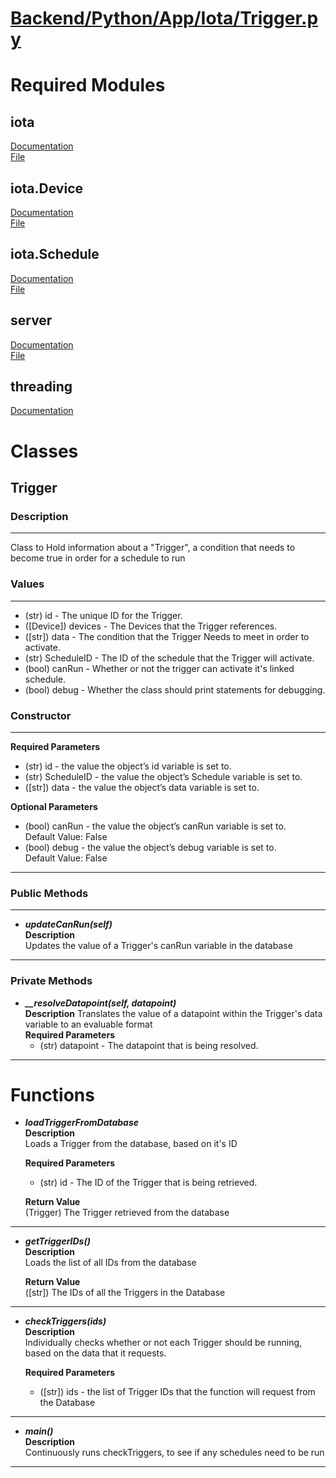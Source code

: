 # [Backend/Python/App/Iota/Trigger.py](../python/app/iota/Trigger.py)
# Required Modules
## iota
[Documentation](Iota-__init__-Documentation.md)\
[File](../python/app/iota/__init__.py)

## iota.Device
[Documentation](Iota-Device-Documentation.md)\
[File](../python/app/iota/Device.py)

## iota.Schedule
[Documentation](Iota-Schedule-Documentation.md)\
[File](../python/app/iota/Schedule.py)

## server
[Documentation]()\
[File](../python/app/server.py)

## threading
[Documentation](https://docs.python.org/3/library/threading.html)

# Classes
## Trigger
### Description
---
Class to Hold information about a "Trigger", a condition that needs to become true in order for a schedule to run

### Values
---
- (str) id - The unique ID for the Trigger.
- ([Device]) devices - The Devices that the Trigger references.
- ([str]) data - The condition that the Trigger Needs to meet in order to activate.
- (str) ScheduleID - The ID of the schedule that the Trigger will activate.
- (bool) canRun - Whether or not the trigger can activate it's linked schedule.
- (bool) debug - Whether the class should print statements for debugging.

### Constructor
---
**Required Parameters**
- (str) id - the value the object’s id variable is set to.
- (str) ScheduleID - the value the object’s Schedule variable is set to.
- ([str]) data - the value the object’s data variable is set to.

**Optional Parameters**
- (bool) canRun - the value the object’s canRun variable is set to.\
  Default Value: False
- (bool) debug - the value the object’s debug variable is set to.\
  Default Value: False
---

### Public Methods
---
- ***updateCanRun(self)***\
  **Description**\
  Updates the value of a Trigger's canRun variable in the database
---
### Private Methods
- ***\_\_resolveDatapoint(self, datapoint)***\
  **Description**
  Translates the value of a datapoint within the Trigger's data variable to an evaluable format\
  **Required Parameters**
  - (str) datapoint - The datapoint that is being resolved.
---
# Functions
- ***loadTriggerFromDatabase***\
  **Description**\
  Loads a Trigger from the database, based on it's ID
  
  **Required Parameters**
  - (str) id - The ID of the Trigger that is being retrieved.
  
  **Return Value**\
  (Trigger) The Trigger retrieved from the database
---
- ***getTriggerIDs()***\
  **Description**\
  Loads the list of all IDs from the database

  **Return Value**\
  ([str]) The IDs of all the Triggers in the Database
---
- ***checkTriggers(ids)***\
  **Description**\
  Individually checks whether or not each Trigger should be running, based on the data that it requests. 
  
  **Required Parameters**
  - ([str]) ids - the list of Trigger IDs that the function will request from the Database
---
- ***main()***\
 **Description**\
 Continuously runs checkTriggers, to see if any schedules need to be run
---